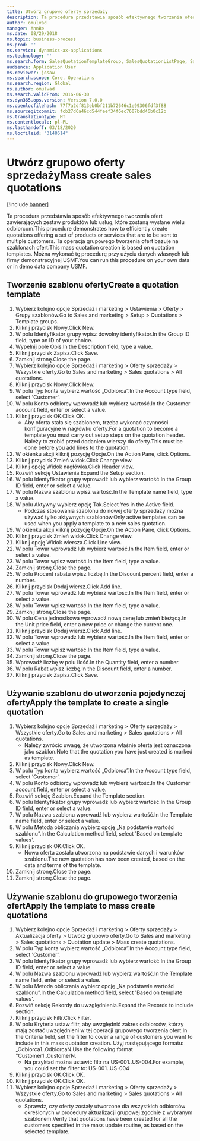 ```yaml
---
title: Utwórz grupowo oferty sprzedaży
description: Ta procedura przedstawia sposób efektywnego tworzenia ofert zawierających zestaw produktów lub usług, które zostaną wysłane wielu odbiorcom.
author: omulvad
manager: AnnBe
ms.date: 08/29/2018
ms.topic: business-process
ms.prod: ''
ms.service: dynamics-ax-applications
ms.technology: ''
ms.search.form: SalesQuotationTemplateGroup, SalesQuotationListPage, SalesCreateQuotation, SalesQuotationTable, SysQueryForm
audience: Application User
ms.reviewer: josaw
ms.search.scope: Core, Operations
ms.search.region: Global
ms.author: omulvad
ms.search.validFrom: 2016-06-30
ms.dyn365.ops.version: Version 7.0.0
ms.openlocfilehash: 77f7a2df813eb0bf211b72646c1e99306fdf3f88
ms.sourcegitcommit: fcb27d6a46cd544feef34f6ec7607bdd46b0c12b
ms.translationtype: HT
ms.contentlocale: pl-PL
ms.lasthandoff: 03/18/2020
ms.locfileid: "3148614"
---
```

# <a name="mass-create-sales-quotations"></a><span data-ttu-id="dcb43-103">Utwórz grupowo oferty sprzedaży</span><span class="sxs-lookup"><span data-stu-id="dcb43-103">Mass create sales quotations</span></span>

[!include [banner](../../includes/banner.md)]

<span data-ttu-id="dcb43-104">Ta procedura przedstawia sposób efektywnego tworzenia ofert zawierających zestaw produktów lub usług, które zostaną wysłane wielu odbiorcom.</span><span class="sxs-lookup"><span data-stu-id="dcb43-104">This procedure demonstrates how to efficiently create quotations offering a set of products or services that are to be sent to multiple customers.</span></span> <span data-ttu-id="dcb43-105">Ta operacja grupowego tworzenia ofert bazuje na szablonach ofert.</span><span class="sxs-lookup"><span data-stu-id="dcb43-105">This mass quotation creation is based on quotation templates.</span></span> <span data-ttu-id="dcb43-106">Można wykonać tę procedurę przy użyciu danych własnych lub firmy demonstracyjnej USMF.</span><span class="sxs-lookup"><span data-stu-id="dcb43-106">You can run this procedure on your own data or in demo data company USMF.</span></span>


## <a name="create-a-quotation-template"></a><span data-ttu-id="dcb43-107">Tworzenie szablonu oferty</span><span class="sxs-lookup"><span data-stu-id="dcb43-107">Create a quotation template</span></span>
1. <span data-ttu-id="dcb43-108">Wybierz kolejno opcje Sprzedaż i marketing > Ustawienia > Oferty > Grupy szablonów.</span><span class="sxs-lookup"><span data-stu-id="dcb43-108">Go to Sales and marketing > Setup > Quotations > Template groups.</span></span>
2. <span data-ttu-id="dcb43-109">Kliknij przycisk Nowy.</span><span class="sxs-lookup"><span data-stu-id="dcb43-109">Click New.</span></span>
3. <span data-ttu-id="dcb43-110">W polu Identyfikator grupy wpisz dowolny identyfikator.</span><span class="sxs-lookup"><span data-stu-id="dcb43-110">In the Group ID field, type an ID of your choice.</span></span>
4. <span data-ttu-id="dcb43-111">Wypełnij pole Opis.</span><span class="sxs-lookup"><span data-stu-id="dcb43-111">In the Description field, type a value.</span></span>
5. <span data-ttu-id="dcb43-112">Kliknij przycisk Zapisz.</span><span class="sxs-lookup"><span data-stu-id="dcb43-112">Click Save.</span></span>
6. <span data-ttu-id="dcb43-113">Zamknij stronę.</span><span class="sxs-lookup"><span data-stu-id="dcb43-113">Close the page.</span></span>
7. <span data-ttu-id="dcb43-114">Wybierz kolejno opcje Sprzedaż i marketing > Oferty sprzedaży > Wszystkie oferty.</span><span class="sxs-lookup"><span data-stu-id="dcb43-114">Go to Sales and marketing > Sales quotations > All quotations.</span></span>
8. <span data-ttu-id="dcb43-115">Kliknij przycisk Nowy.</span><span class="sxs-lookup"><span data-stu-id="dcb43-115">Click New.</span></span>
9. <span data-ttu-id="dcb43-116">W polu Typ konta wybierz wartość „Odbiorca”.</span><span class="sxs-lookup"><span data-stu-id="dcb43-116">In the Account type field, select 'Customer'.</span></span>
10. <span data-ttu-id="dcb43-117">W polu Konto odbiorcy wprowadź lub wybierz wartość.</span><span class="sxs-lookup"><span data-stu-id="dcb43-117">In the Customer account field, enter or select a value.</span></span>
11. <span data-ttu-id="dcb43-118">Kliknij przycisk OK.</span><span class="sxs-lookup"><span data-stu-id="dcb43-118">Click OK.</span></span>
    * <span data-ttu-id="dcb43-119">Aby oferta stała się szablonem, trzeba wykonać czynności konfiguracyjne w nagłówku oferty.</span><span class="sxs-lookup"><span data-stu-id="dcb43-119">For a quotation to become a template you must carry out  setup steps on the quotation header.</span></span> <span data-ttu-id="dcb43-120">Należy to zrobić przed dodaniem wierszy do oferty.</span><span class="sxs-lookup"><span data-stu-id="dcb43-120">This must be done before you add lines to the quotation.</span></span>   
12. <span data-ttu-id="dcb43-121">W okienku akcji kliknij pozycję Opcje.</span><span class="sxs-lookup"><span data-stu-id="dcb43-121">On the Action Pane, click Options.</span></span>
13. <span data-ttu-id="dcb43-122">Kliknij przycisk Zmień widok.</span><span class="sxs-lookup"><span data-stu-id="dcb43-122">Click Change view.</span></span>
14. <span data-ttu-id="dcb43-123">Kliknij opcję Widok nagłówka.</span><span class="sxs-lookup"><span data-stu-id="dcb43-123">Click Header view.</span></span>
15. <span data-ttu-id="dcb43-124">Rozwiń sekcję Ustawienia.</span><span class="sxs-lookup"><span data-stu-id="dcb43-124">Expand the Setup section.</span></span>
16. <span data-ttu-id="dcb43-125">W polu Identyfikator grupy wprowadź lub wybierz wartość.</span><span class="sxs-lookup"><span data-stu-id="dcb43-125">In the Group ID field, enter or select a value.</span></span>
17. <span data-ttu-id="dcb43-126">W polu Nazwa szablonu wpisz wartość.</span><span class="sxs-lookup"><span data-stu-id="dcb43-126">In the Template name field, type a value.</span></span>
18. <span data-ttu-id="dcb43-127">W polu Aktywny wybierz opcję Tak.</span><span class="sxs-lookup"><span data-stu-id="dcb43-127">Select Yes in the Active field.</span></span>
    * <span data-ttu-id="dcb43-128">Podczas stosowania szablonu do nowej oferty sprzedaży można używać tylko aktywnych szablonów.</span><span class="sxs-lookup"><span data-stu-id="dcb43-128">Only active templates can be used when you apply a template to a new sales quotation.</span></span>  
19. <span data-ttu-id="dcb43-129">W okienku akcji kliknij pozycję Opcje.</span><span class="sxs-lookup"><span data-stu-id="dcb43-129">On the Action Pane, click Options.</span></span>
20. <span data-ttu-id="dcb43-130">Kliknij przycisk Zmień widok.</span><span class="sxs-lookup"><span data-stu-id="dcb43-130">Click Change view.</span></span>
21. <span data-ttu-id="dcb43-131">Kliknij opcję Widok wiersza.</span><span class="sxs-lookup"><span data-stu-id="dcb43-131">Click Line view.</span></span>
22. <span data-ttu-id="dcb43-132">W polu Towar wprowadź lub wybierz wartość.</span><span class="sxs-lookup"><span data-stu-id="dcb43-132">In the Item field, enter or select a value.</span></span>
23. <span data-ttu-id="dcb43-133">W polu Towar wpisz wartość.</span><span class="sxs-lookup"><span data-stu-id="dcb43-133">In the Item field, type a value.</span></span>
24. <span data-ttu-id="dcb43-134">Zamknij stronę.</span><span class="sxs-lookup"><span data-stu-id="dcb43-134">Close the page.</span></span>
25. <span data-ttu-id="dcb43-135">W polu Procent rabatu wpisz liczbę.</span><span class="sxs-lookup"><span data-stu-id="dcb43-135">In the Discount percent field, enter a number.</span></span>
26. <span data-ttu-id="dcb43-136">Kliknij przycisk Dodaj wiersz.</span><span class="sxs-lookup"><span data-stu-id="dcb43-136">Click Add line.</span></span>
27. <span data-ttu-id="dcb43-137">W polu Towar wprowadź lub wybierz wartość.</span><span class="sxs-lookup"><span data-stu-id="dcb43-137">In the Item field, enter or select a value.</span></span>
28. <span data-ttu-id="dcb43-138">W polu Towar wpisz wartość.</span><span class="sxs-lookup"><span data-stu-id="dcb43-138">In the Item field, type a value.</span></span>
29. <span data-ttu-id="dcb43-139">Zamknij stronę.</span><span class="sxs-lookup"><span data-stu-id="dcb43-139">Close the page.</span></span>
30. <span data-ttu-id="dcb43-140">W polu Cena jednostkowa wprowadź nową cenę lub zmień bieżącą.</span><span class="sxs-lookup"><span data-stu-id="dcb43-140">In the Unit price field, enter a new price or change the current one.</span></span>
31. <span data-ttu-id="dcb43-141">Kliknij przycisk Dodaj wiersz.</span><span class="sxs-lookup"><span data-stu-id="dcb43-141">Click Add line.</span></span>
32. <span data-ttu-id="dcb43-142">W polu Towar wprowadź lub wybierz wartość.</span><span class="sxs-lookup"><span data-stu-id="dcb43-142">In the Item field, enter or select a value.</span></span>
33. <span data-ttu-id="dcb43-143">W polu Towar wpisz wartość.</span><span class="sxs-lookup"><span data-stu-id="dcb43-143">In the Item field, type a value.</span></span>
34. <span data-ttu-id="dcb43-144">Zamknij stronę.</span><span class="sxs-lookup"><span data-stu-id="dcb43-144">Close the page.</span></span>
35. <span data-ttu-id="dcb43-145">Wprowadź liczbę w polu Ilość.</span><span class="sxs-lookup"><span data-stu-id="dcb43-145">In the Quantity field, enter a number.</span></span>
36. <span data-ttu-id="dcb43-146">W polu Rabat wpisz liczbę.</span><span class="sxs-lookup"><span data-stu-id="dcb43-146">In the Discount field, enter a number.</span></span>
37. <span data-ttu-id="dcb43-147">Kliknij przycisk Zapisz.</span><span class="sxs-lookup"><span data-stu-id="dcb43-147">Click Save.</span></span>

## <a name="apply-the-template-to-create-a-single-quotation"></a><span data-ttu-id="dcb43-148">Używanie szablonu do utworzenia pojedynczej oferty</span><span class="sxs-lookup"><span data-stu-id="dcb43-148">Apply the template to create a single quotation</span></span>
1. <span data-ttu-id="dcb43-149">Wybierz kolejno opcje Sprzedaż i marketing > Oferty sprzedaży > Wszystkie oferty.</span><span class="sxs-lookup"><span data-stu-id="dcb43-149">Go to Sales and marketing > Sales quotations > All quotations.</span></span>
    * <span data-ttu-id="dcb43-150">Należy zwrócić uwagę, że utworzona właśnie oferta jest oznaczona jako szablon.</span><span class="sxs-lookup"><span data-stu-id="dcb43-150">Note that the quotation you have just created is marked as template.</span></span>  
2. <span data-ttu-id="dcb43-151">Kliknij przycisk Nowy.</span><span class="sxs-lookup"><span data-stu-id="dcb43-151">Click New.</span></span>
3. <span data-ttu-id="dcb43-152">W polu Typ konta wybierz wartość „Odbiorca”.</span><span class="sxs-lookup"><span data-stu-id="dcb43-152">In the Account type field, select 'Customer'.</span></span>
4. <span data-ttu-id="dcb43-153">W polu Konto odbiorcy wprowadź lub wybierz wartość.</span><span class="sxs-lookup"><span data-stu-id="dcb43-153">In the Customer account field, enter or select a value.</span></span>
5. <span data-ttu-id="dcb43-154">Rozwiń sekcję Szablon.</span><span class="sxs-lookup"><span data-stu-id="dcb43-154">Expand the Template section.</span></span>
6. <span data-ttu-id="dcb43-155">W polu Identyfikator grupy wprowadź lub wybierz wartość.</span><span class="sxs-lookup"><span data-stu-id="dcb43-155">In the Group ID field, enter or select a value.</span></span>
7. <span data-ttu-id="dcb43-156">W polu Nazwa szablonu wprowadź lub wybierz wartość.</span><span class="sxs-lookup"><span data-stu-id="dcb43-156">In the Template name field, enter or select a value.</span></span>
8. <span data-ttu-id="dcb43-157">W polu Metoda obliczania wybierz opcję „Na podstawie wartości szablonu”.</span><span class="sxs-lookup"><span data-stu-id="dcb43-157">In the Calculation method field, select 'Based on template values'.</span></span>
9. <span data-ttu-id="dcb43-158">Kliknij przycisk OK.</span><span class="sxs-lookup"><span data-stu-id="dcb43-158">Click OK.</span></span>
    * <span data-ttu-id="dcb43-159">Nowa oferta została utworzona na podstawie danych i warunków szablonu.</span><span class="sxs-lookup"><span data-stu-id="dcb43-159">The new quotation has now been created, based on the data and terms of the template.</span></span>  
10. <span data-ttu-id="dcb43-160">Zamknij stronę.</span><span class="sxs-lookup"><span data-stu-id="dcb43-160">Close the page.</span></span>
11. <span data-ttu-id="dcb43-161">Zamknij stronę.</span><span class="sxs-lookup"><span data-stu-id="dcb43-161">Close the page.</span></span>

## <a name="apply-the-template-to-mass-create-quotations"></a><span data-ttu-id="dcb43-162">Używanie szablonu do grupowego tworzenia ofert</span><span class="sxs-lookup"><span data-stu-id="dcb43-162">Apply the template to mass create quotations</span></span>
1. <span data-ttu-id="dcb43-163">Wybierz kolejno opcje Sprzedaż i marketing > Oferty sprzedaży > Aktualizacja oferty > Utwórz grupowo oferty.</span><span class="sxs-lookup"><span data-stu-id="dcb43-163">Go to Sales and marketing > Sales quotations > Quotation update > Mass create quotations.</span></span>
2. <span data-ttu-id="dcb43-164">W polu Typ konta wybierz wartość „Odbiorca”.</span><span class="sxs-lookup"><span data-stu-id="dcb43-164">In the Account type field, select 'Customer'.</span></span>
3. <span data-ttu-id="dcb43-165">W polu Identyfikator grupy wprowadź lub wybierz wartość.</span><span class="sxs-lookup"><span data-stu-id="dcb43-165">In the Group ID field, enter or select a value.</span></span>
4. <span data-ttu-id="dcb43-166">W polu Nazwa szablonu wprowadź lub wybierz wartość.</span><span class="sxs-lookup"><span data-stu-id="dcb43-166">In the Template name field, enter or select a value.</span></span>
5. <span data-ttu-id="dcb43-167">W polu Metoda obliczania wybierz opcję „Na podstawie wartości szablonu”.</span><span class="sxs-lookup"><span data-stu-id="dcb43-167">In the Calculation method field, select 'Based on template values'.</span></span>
6. <span data-ttu-id="dcb43-168">Rozwiń sekcję Rekordy do uwzględnienia.</span><span class="sxs-lookup"><span data-stu-id="dcb43-168">Expand the Records to include section.</span></span>
7. <span data-ttu-id="dcb43-169">Kliknij przycisk Filtr.</span><span class="sxs-lookup"><span data-stu-id="dcb43-169">Click Filter.</span></span>
8. <span data-ttu-id="dcb43-170">W polu Kryteria ustaw filtr, aby uwzględnić zakres odbiorców, którzy mają zostać uwzględnieni w tej operacji grupowego tworzenia ofert.</span><span class="sxs-lookup"><span data-stu-id="dcb43-170">In the Criteria field, set the filter to cover a range of customers you want to include in this mass quotation creation.</span></span> <span data-ttu-id="dcb43-171">Użyj następującego formatu: „Odbiorca1..OdbiorcaN.</span><span class="sxs-lookup"><span data-stu-id="dcb43-171">Use the following format "Customer1..CustomerN.</span></span>
    * <span data-ttu-id="dcb43-172">Na przykład można ustawić filtr na US-001..US-004.</span><span class="sxs-lookup"><span data-stu-id="dcb43-172">For example, you could set the filter to: US-001..US-004</span></span>  
9. <span data-ttu-id="dcb43-173">Kliknij przycisk OK.</span><span class="sxs-lookup"><span data-stu-id="dcb43-173">Click OK.</span></span>
10. <span data-ttu-id="dcb43-174">Kliknij przycisk OK.</span><span class="sxs-lookup"><span data-stu-id="dcb43-174">Click OK.</span></span>
11. <span data-ttu-id="dcb43-175">Wybierz kolejno opcje Sprzedaż i marketing > Oferty sprzedaży > Wszystkie oferty.</span><span class="sxs-lookup"><span data-stu-id="dcb43-175">Go to Sales and marketing > Sales quotations > All quotations.</span></span>
    * <span data-ttu-id="dcb43-176">Sprawdź, czy oferty zostały utworzone dla wszystkich odbiorców określonych w procedury aktualizacji grupowej zgodnie z wybranym szablonem.</span><span class="sxs-lookup"><span data-stu-id="dcb43-176">Verify that quotations have been created for all the customers specified in the mass update routine, as based on the selected template.</span></span>  

